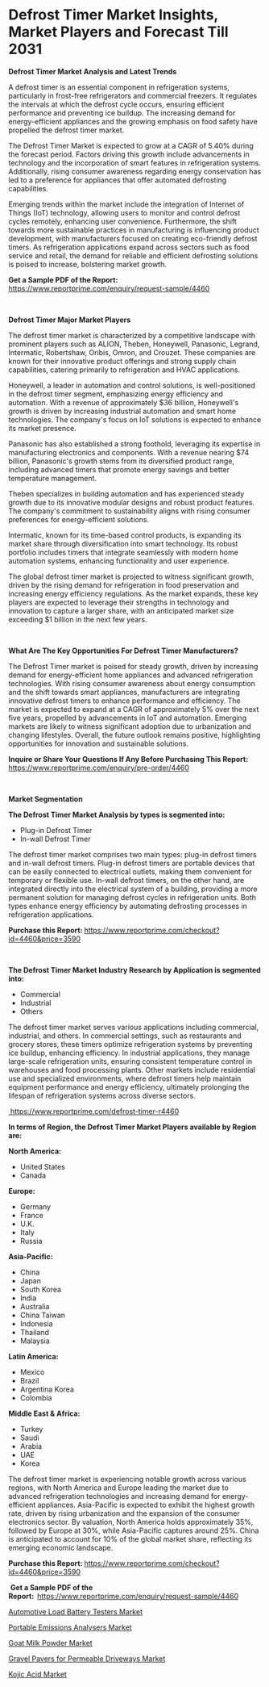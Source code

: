<p><h1>Defrost Timer Market Insights, Market Players and Forecast Till 2031</h1></p><p><strong>Defrost Timer Market Analysis and Latest Trends</strong></p>
<p><p>A defrost timer is an essential component in refrigeration systems, particularly in frost-free refrigerators and commercial freezers. It regulates the intervals at which the defrost cycle occurs, ensuring efficient performance and preventing ice buildup. The increasing demand for energy-efficient appliances and the growing emphasis on food safety have propelled the defrost timer market.</p><p>The Defrost Timer Market is expected to grow at a CAGR of 5.40% during the forecast period. Factors driving this growth include advancements in technology and the incorporation of smart features in refrigeration systems. Additionally, rising consumer awareness regarding energy conservation has led to a preference for appliances that offer automated defrosting capabilities.</p><p>Emerging trends within the market include the integration of Internet of Things (IoT) technology, allowing users to monitor and control defrost cycles remotely, enhancing user convenience. Furthermore, the shift towards more sustainable practices in manufacturing is influencing product development, with manufacturers focused on creating eco-friendly defrost timers. As refrigeration applications expand across sectors such as food service and retail, the demand for reliable and efficient defrosting solutions is poised to increase, bolstering market growth.</p></p>
<p><strong>Get a Sample PDF of the Report:&nbsp;</strong> <a href="https://www.reportprime.com/enquiry/request-sample/4460?utm_campaign=1088&utm_medium=2&utm_source=Github&utm_content=ia&utm_term=02102024&utm_id=defrost-timer">https://www.reportprime.com/enquiry/request-sample/4460</a></p>
<p>&nbsp;</p>
<p><strong>Defrost Timer Major Market Players</strong></p>
<p><p>The defrost timer market is characterized by a competitive landscape with prominent players such as ALION, Theben, Honeywell, Panasonic, Legrand, Intermatic, Robertshaw, Oribis, Omron, and Crouzet. These companies are known for their innovative product offerings and strong supply chain capabilities, catering primarily to refrigeration and HVAC applications.</p><p>Honeywell, a leader in automation and control solutions, is well-positioned in the defrost timer segment, emphasizing energy efficiency and automation. With a revenue of approximately $36 billion, Honeywell's growth is driven by increasing industrial automation and smart home technologies. The company's focus on IoT solutions is expected to enhance its market presence.</p><p>Panasonic has also established a strong foothold, leveraging its expertise in manufacturing electronics and components. With a revenue nearing $74 billion, Panasonic's growth stems from its diversified product range, including advanced timers that promote energy savings and better temperature management.</p><p>Theben specializes in building automation and has experienced steady growth due to its innovative modular designs and robust product features. The company's commitment to sustainability aligns with rising consumer preferences for energy-efficient solutions.</p><p>Intermatic, known for its time-based control products, is expanding its market share through diversification into smart technology. Its robust portfolio includes timers that integrate seamlessly with modern home automation systems, enhancing functionality and user experience.</p><p>The global defrost timer market is projected to witness significant growth, driven by the rising demand for refrigeration in food preservation and increasing energy efficiency regulations. As the market expands, these key players are expected to leverage their strengths in technology and innovation to capture a larger share, with an anticipated market size exceeding $1 billion in the next few years.</p></p>
<p>&nbsp;</p>
<p><strong>What Are The Key Opportunities For Defrost Timer Manufacturers?</strong></p>
<p><p>The Defrost Timer market is poised for steady growth, driven by increasing demand for energy-efficient home appliances and advanced refrigeration technologies. With rising consumer awareness about energy consumption and the shift towards smart appliances, manufacturers are integrating innovative defrost timers to enhance performance and efficiency. The market is expected to expand at a CAGR of approximately 5% over the next five years, propelled by advancements in IoT and automation. Emerging markets are likely to witness significant adoption due to urbanization and changing lifestyles. Overall, the future outlook remains positive, highlighting opportunities for innovation and sustainable solutions.</p></p>
<p><strong>Inquire or Share Your Questions If Any Before Purchasing This Report:</strong> <a href="https://www.reportprime.com/enquiry/pre-order/4460?utm_campaign=1088&utm_medium=2&utm_source=Github&utm_content=ia&utm_term=02102024&utm_id=defrost-timer">https://www.reportprime.com/enquiry/pre-order/4460</a></p>
<p>&nbsp;</p>
<p><strong>Market Segmentation</strong></p>
<p><strong>The Defrost Timer Market Analysis by types is segmented into:</strong></p>
<p><ul><li>Plug-in Defrost Timer</li><li>In-wall Defrost Timer</li></ul></p>
<p><p>The defrost timer market comprises two main types: plug-in defrost timers and in-wall defrost timers. Plug-in defrost timers are portable devices that can be easily connected to electrical outlets, making them convenient for temporary or flexible use. In-wall defrost timers, on the other hand, are integrated directly into the electrical system of a building, providing a more permanent solution for managing defrost cycles in refrigeration units. Both types enhance energy efficiency by automating defrosting processes in refrigeration applications.</p></p>
<p><strong>Purchase this Report:&nbsp;</strong><a href="https://www.reportprime.com/checkout?id=4460&price=3590&utm_campaign=1088&utm_medium=2&utm_source=Github&utm_content=ia&utm_term=02102024&utm_id=defrost-timer">https://www.reportprime.com/checkout?id=4460&price=3590</a></p>
<p>&nbsp;</p>
<p><strong>The Defrost Timer Market Industry Research by Application is segmented into:</strong></p>
<p><ul><li>Commercial</li><li>Industrial</li><li>Others</li></ul></p>
<p><p>The defrost timer market serves various applications including commercial, industrial, and others. In commercial settings, such as restaurants and grocery stores, these timers optimize refrigeration systems by preventing ice buildup, enhancing efficiency. In industrial applications, they manage large-scale refrigeration units, ensuring consistent temperature control in warehouses and food processing plants. Other markets include residential use and specialized environments, where defrost timers help maintain equipment performance and energy efficiency, ultimately prolonging the lifespan of refrigeration systems across diverse sectors.</p></p>
<p><a href="https://www.reportprime.com/defrost-timer-r4460?utm_campaign=1088&utm_medium=2&utm_source=Github&utm_content=ia&utm_term=02102024&utm_id=defrost-timer">&nbsp;https://www.reportprime.com/defrost-timer-r4460</a></p>
<p><strong>In terms of Region, the Defrost Timer Market Players available by Region are:</strong></p>
<p>
    <p> <strong> North America: </strong>
        <ul>
            <li>United States</li>
            <li>Canada</li>
        </ul>
        </p> 
    <p> <strong> Europe: </strong>
        <ul>
            <li>Germany</li>
            <li>France</li>
            <li>U.K.</li>
            <li>Italy</li>
            <li>Russia</li>
        </ul>
        </p> 
    <p> <strong> Asia-Pacific: </strong>
        <ul>
            <li>China</li>
            <li>Japan</li>
            <li>South Korea</li>
            <li>India</li>
            <li>Australia</li>
            <li>China Taiwan</li>
            <li>Indonesia</li>
            <li>Thailand</li>
            <li>Malaysia</li>
        </ul>
        </p> 
    <p> <strong> Latin America: </strong>
        <ul>
            <li>Mexico</li>
            <li>Brazil</li>
            <li>Argentina Korea</li>
            <li>Colombia</li>
        </ul>
        </p> 
    <p> <strong> Middle East & Africa: </strong>
        <ul>
            <li>Turkey</li>
            <li>Saudi</li>
            <li>Arabia</li>
            <li>UAE</li>
            <li>Korea</li>
        </ul>
    </p>
    </p>
<p><p>The defrost timer market is experiencing notable growth across various regions, with North America and Europe leading the market due to advanced refrigeration technologies and increasing demand for energy-efficient appliances. Asia-Pacific is expected to exhibit the highest growth rate, driven by rising urbanization and the expansion of the consumer electronics sector. By valuation, North America holds approximately 35%, followed by Europe at 30%, while Asia-Pacific captures around 25%. China is anticipated to account for 10% of the global market share, reflecting its emerging economic landscape.</p></p>
<p><strong>Purchase this Report: </strong><a href="https://www.reportprime.com/checkout?id=4460&price=3590&utm_campaign=1088&utm_medium=2&utm_source=Github&utm_content=ia&utm_term=02102024&utm_id=defrost-timer">https://www.reportprime.com/checkout?id=4460&price=3590</a></p>
<p>&nbsp;<strong>Get a Sample PDF of the Report:&nbsp;&nbsp;</strong><a href="https://www.reportprime.com/enquiry/request-sample/4460?utm_campaign=1088&utm_medium=2&utm_source=Github&utm_content=ia&utm_term=02102024&utm_id=defrost-timer">https://www.reportprime.com/enquiry/request-sample/4460</a></p>
<p><strong></strong></p>
<p><p><a href="https://issuu.com/reportprime-2/docs/automotive-load-battery-testers-mar_3a8af5de28dc9d?utm_campaign=1088&utm_medium=2&utm_source=Github&utm_content=ia&utm_term=02102024&utm_id=defrost-timer">Automotive Load Battery Testers Market</a></p><p><a href="https://github.com/jorietygi/Market-Research-Report-List-1/blob/main/portable-emissions-analysers-market.md?utm_campaign=1088&utm_medium=2&utm_source=Github&utm_content=ia&utm_term=02102024&utm_id=defrost-timer">Portable Emissions Analysers Market</a></p><p><a href="https://www.linkedin.com/pulse/strategic-market-insights-navigating-global-goat-milk-powder-gmi6e?trackingId=efPIq6DLTjy2ASIdS8VTfA%3D%3D&utm_campaign=1088&utm_medium=2&utm_source=Github&utm_content=ia&utm_term=02102024&utm_id=defrost-timer">Goat Milk Powder Market</a></p><p><a href="https://issuu.com/reportprime-2/docs/gravel-pavers-for-permeable-drivewa_c976fdc36035cb?utm_campaign=1088&utm_medium=2&utm_source=Github&utm_content=ia&utm_term=02102024&utm_id=defrost-timer">Gravel Pavers for Permeable Driveways Market</a></p><p><a href="https://www.linkedin.com/pulse/what-driving-global-kojic-acid-market-dive-trends-applications-p4wce?trackingId=qqCKdCNsQYmBzgX9XrmcsQ%3D%3D&utm_campaign=1088&utm_medium=2&utm_source=Github&utm_content=ia&utm_term=02102024&utm_id=defrost-timer">Kojic Acid Market</a></p></p>